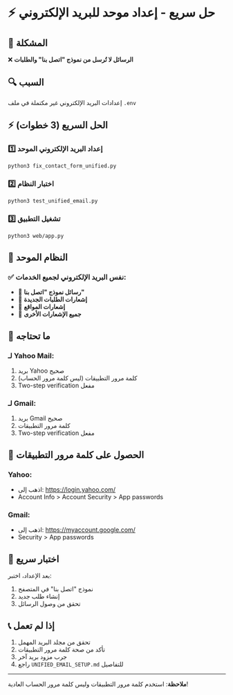 # ⚡ حل سريع - إعداد موحد للبريد الإلكتروني

## 🎯 المشكلة
❌ **الرسائل لا تُرسل من نموذج "اتصل بنا" والطلبات**

## 🔍 السبب
إعدادات البريد الإلكتروني غير مكتملة في ملف `.env`

## ⚡ الحل السريع (3 خطوات)

### 1️⃣ إعداد البريد الإلكتروني الموحد
```bash
python3 fix_contact_form_unified.py
```

### 2️⃣ اختبار النظام
```bash
python3 test_unified_email.py
```

### 3️⃣ تشغيل التطبيق
```bash
python3 web/app.py
```

## 🎯 النظام الموحد

### ✅ نفس البريد الإلكتروني لجميع الخدمات:
- 📧 **رسائل نموذج "اتصل بنا"**
- 🛒 **إشعارات الطلبات الجديدة**
- 📍 **إشعارات المواقع**
- 🔔 **جميع الإشعارات الأخرى**

## 🔑 ما تحتاجه

### لـ Yahoo Mail:
1. بريد Yahoo صحيح
2. كلمة مرور التطبيقات (ليس كلمة مرور الحساب)
3. Two-step verification مفعل

### لـ Gmail:
1. بريد Gmail صحيح  
2. كلمة مرور التطبيقات
3. Two-step verification مفعل

## 📧 الحصول على كلمة مرور التطبيقات

### Yahoo:
- اذهب إلى: https://login.yahoo.com/
- Account Info > Account Security > App passwords

### Gmail:
- اذهب إلى: https://myaccount.google.com/
- Security > App passwords

## 🧪 اختبار سريع

بعد الإعداد، اختبر:
1. نموذج "اتصل بنا" في المتصفح
2. إنشاء طلب جديد
3. تحقق من وصول الرسائل

## 📞 إذا لم تعمل

1. تحقق من مجلد البريد المهمل
2. تأكد من صحة كلمة مرور التطبيقات
3. جرب مزود بريد آخر
4. راجع `UNIFIED_EMAIL_SETUP.md` للتفاصيل

---

**ملاحظة**: استخدم كلمة مرور التطبيقات وليس كلمة مرور الحساب العادية!
